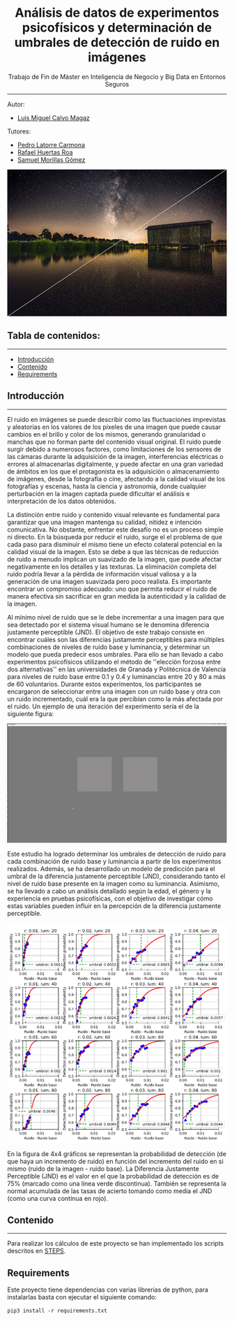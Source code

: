 <h1 align="center">Análisis de datos de experimentos psicofísicos y determinación de umbrales de detección de ruido en imágenes</h1>
<p align="center"> Trabajo de Fin de Máster en Inteligencia de Negocio y Big Data en Entornos Seguros</p>

---
Autor:
- [Luis Miguel Calvo Magaz](https://www.linkedin.com/in/luis-miguel-calvo-magaz/)

Tutores: 
- [Pedro Latorre Carmona](https://scholar.google.com/citations?user=3Rm-8d8AAAAJ&hl=en)
- [Rafael Huertas Roa](https://scholar.google.es/citations?user=tyJqxDEAAAAJ&hl=en)
- [Samuel Morillas Gómez](https://viplab.webs.upv.es/)
<p align="center"><img src="images/readmeImages/portada.png"/></p> 



## Tabla de contenidos:
---

- [Introducción](#introducción)
- [Contenido](#contenido)
- [Requirements](#requirements)


## Introducción
---
El ruido en imágenes se puede describir como las fluctuaciones imprevistas y aleatorias en los valores de los píxeles de una imagen que puede causar cambios en el brillo y color de los mismos, generando granularidad o manchas que no forman parte del contenido visual original. El ruido puede surgir debido a numerosos factores, como limitaciones de los sensores de las cámaras durante la adquisición de la imagen, interferencias eléctricas o errores al almacenarlas digitalmente, y puede afectar en una gran variedad de ámbitos en los que el protagonista es la adquisición o almacenamiento de imágenes, desde la fotografía o cine, afectando a la calidad visual de los fotografías y escenas, hasta la ciencia y astronomía, donde cualquier perturbación en la imagen captada puede dificultar el análisis e interpretación de los datos obtenidos.

La distinción entre ruido y contenido visual relevante es fundamental para garantizar que una imagen mantenga su calidad, nitidez e intención comunicativa. No obstante, enfrentar este desafío no es un proceso simple ni directo. En la búsqueda por reducir el ruido, surge el el problema de que cada paso para disminuir el mismo tiene un efecto colateral potencial en la calidad visual de la imagen. Esto se debe a que las técnicas de reducción de ruido a menudo implican un suavizado de la imagen, que puede afectar negativamente en  los detalles y las texturas. La eliminación completa del ruido podría llevar a la pérdida de información visual valiosa y a la generación de una imagen suavizada pero poco realista. Es importante encontrar un compromiso adecuado: uno que permita reducir el ruido de manera efectiva sin sacrificar en gran medida la autenticidad y la calidad de la imagen.

Al mínimo nivel de ruido que se le debe incrementar a una imagen para que sea detectado por el sistema visual humano se le denomina diferencia justamente perceptible (JND). El objetivo de este trabajo consiste en encontrar cuáles son las diferencias justamente perceptibles para múltiples combinaciones de niveles de ruido base y luminancia, y determinar un modelo que pueda predecir esos umbrales. Para ello se han llevado a cabo experimentos psicofísicos utilizando el método de ''elección forzosa entre dos alternativas'' en las universidades de Granada y Politécnica de Valencia para niveles de ruido base entre $0.1$ y $0.4$ y luminancias entre $20$ y $80$ a más de 60 voluntarios. Durante estos experimentos, los participantes se encargaron de seleccionar entre una imagen con un ruido base y otra con un ruido incrementado, cuál era la que percibían como la más afectada por el ruido. Un ejemplo de una iteración del experimento sería el de la siguiente figura:

<p align="center"><img src="images/readmeImages/vista_observador.png"/></p>

Este estudio ha logrado determinar los umbrales de detección de ruido para cada combinación de ruido base y luminancia a partir de los experimentos realizados. Además, se ha desarrollado un modelo de predicción para el umbral de la diferencia justamente perceptible (JND), considerando tanto el nivel de ruido base presente en la imagen como su luminancia. Asimismo, se ha llevado a cabo un análisis detallado según la edad, el género y la experiencia en pruebas psicofísicas, con el objetivo de investigar cómo estas variables pueden influir en la percepción de la diferencia justamente perceptible.

<p align="center"><img src="images/readmeImages/umbrales.png"/></p>

En la figura de 4x4 gráficos se representan la probabilidad de detección (de que haya un incremento de ruido) en función del incremento del ruido en si mismo (ruido de la imagen - ruido base). La Diferencia Justamente Perceptible (JND) es el valor en el que la probabilidad de detección es de 75% (marcado como una línea verde discontinua). También se representa la normal acumulada de las tasas de acierto tomando como media el JND (como una curva contínua en rojo).


## Contenido
---
Para realizar los cálculos de este proyecto se han implementado los scripts descritos en  [STEPS](/STEPS.md).


## Requirements
Este proyecto tiene dependencias con varias librerias de python, para instalarlas basta con ejecutar el siguiente comando:
```
pip3 install -r requirements.txt
```
